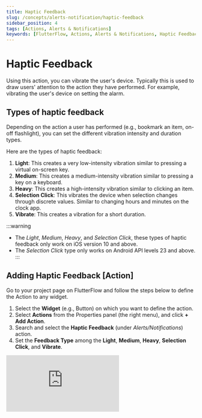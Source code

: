 ```yaml
---
title: Haptic Feedback
slug: /concepts/alerts-notification/haptic-feedback
sidebar_position: 4
tags: [Actions, Alerts & Notifications]
keywords: [FlutterFlow, Actions, Alerts & Notifications, Haptic Feedback]
---
```

# Haptic Feedback
Using this action, you can vibrate the user's device. Typically this is used to draw users' attention to the action they have performed. For example, vibrating the user's device on setting the alarm.

## Types of haptic feedback

Depending on the action a user has performed (e.g., bookmark an item, on-off flashlight), you can set the different vibration intensity and duration types.

Here are the types of haptic feedback:

1. **Light**: This creates a very low-intensity vibration similar to pressing a virtual on-screen key.
2. **Medium**: This creates a medium-intensity vibration similar to pressing a key on a keyboard.
3. **Heavy**: This creates a high-intensity vibration similar to clicking an item.
4. **Selection Click**: This vibrates the device when selection changes through discrete values. Similar to changing hours and minutes on the clock app.
5. **Vibrate**: This creates a vibration for a short duration.

:::warning
- The *Light*, *Medium*, *Heavy*, and *Selection Click*, these types of haptic feedback only work on iOS version 10 and above.
- The *Selection Click* type only works on Android API levels 23 and above.
:::

## Adding Haptic Feedback [Action]

Go to your project page on FlutterFlow and follow the steps below to define the Action to any widget.

1. Select the **Widget** (e.g., Button) on which you want to define the action.
2. Select **Actions** from the Properties panel (the right menu), and click **+ Add Action**.
3. Search and select the **Haptic Feedback** (under *Alerts/Notifications*) action.
4. Set the **Feedback Type** among the **Light**, **Medium**, **Heavy**, **Selection Click**, and **Vibrate**.

<div style={{
    position: 'relative',
    paddingBottom: 'calc(56.67989417989418% + 41px)', // Keeps the aspect ratio and additional padding
    height: 0,
    width: '100%'}}>
    <iframe 
        src="https://demo.arcade.software/MfWI3yPIBv4WmHTl99Iq?embed&show_copy_link=true"
        title=""
        style={{
            position: 'absolute',
            top: 0,
            left: 0,
            width: '100%',
            height: '100%',
            colorScheme: 'light'
        }}
        frameborder="0"
        loading="lazy"
        webkitAllowFullScreen
        mozAllowFullScreen
        allowFullScreen
        allow="clipboard-write">
    </iframe>
</div>
<p></p>